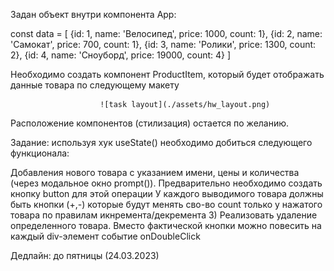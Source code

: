Задан объект внутри компонента App:

const data = [
{id: 1, name: 'Велосипед', price: 1000, count: 1},
{id: 2, name: 'Самокат', price: 700, count: 1},
{id: 3, name: 'Ролики', price: 1300, count: 2},
{id: 4, name: 'Сноуборд', price: 19000, count: 4}
]

Необходимо создать компонент ProductItem, который будет отображать данные товара по следующему макету

    					![task layout](./assets/hw_layout.png)

Расположение компонентов (стилизация) остается по желанию.

Задание: используя хук useState() необходимо добиться следующего функционала:

Добавления нового товара с указанием имени, цены и количества (через модальное окно prompt()). Предварительно необходимо создать кнопку button для этой операции
У каждого выводимого товара должны быть кнопки (+,-) которые будут менять сво-во count только у нажатого товара по правилам икнремента/декремента 3) Реализовать удаление определенного товара. Вместо фактической кнопки можно повесить на каждый div-элемент событие onDoubleClick

Дедлайн: до пятницы (24.03.2023)
